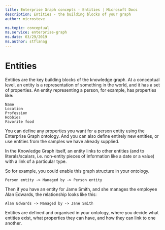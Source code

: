 ```yaml
---
title: Enterprise Graph concepts - Entities | Microsoft Docs
description: Entities - the building blocks of your graph
author: microsteve

ms.topic: conceptual
ms.service: enterprise-graph 
ms.date: 03/29/2019
ms.author: stflanag
---
```

# Entities

Entities are the key building blocks of the knowledge graph. At a conceptual level, an entity is a representation of something in the world, and it has a set of properties. An entity representing a person, for example, has properties like:

```
Name
Location
Profession
Hobbies
Favorite food
```

You can define any properties you want for a person entity using the Enterprise Graph ontology. And you can also define entirely new entities, or use entities from the samples we have already supplied.

In the Knowledge Graph itself, an entity links to other entities (and to literals/scalars, i.e. non-entity pieces of information like a date or a value) with a link of a particular type.

So for example, you could enable this graph structure in your ontology.

```
Person entity -> Managed by -> Person entity
```

Then if you have an entity for Jame Smith, and she manages the employee Alan Edwards, the relationship looks like this:

```
Alan Edwards -> Managed by -> Jane Smith
```

Entities are defined and organised in your ontology, where you decide what entities exist, what properties they can have, and how they can link to one another. 